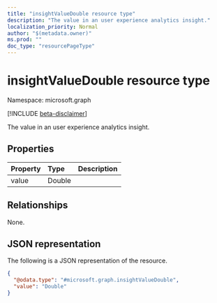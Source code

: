 ```yaml
---
title: "insightValueDouble resource type"
description: "The value in an user experience analytics insight."
localization_priority: Normal
author: "$(metadata.owner)"
ms.prod: ""
doc_type: "resourcePageType"
---
```


# insightValueDouble resource type

Namespace: microsoft.graph

[!INCLUDE [beta-disclaimer](../../includes/beta-disclaimer.md)]

The value in an user experience analytics insight.

## Properties

| Property | Type   | Description |
| :------- | :----- | :---------- |
| value    | Double |             |

## Relationships

None.

## JSON representation

The following is a JSON representation of the resource.

<!-- {
  "blockType": "resource",
  "@odata.type": "microsoft.graph.insightValueDouble",
}
-->

```json
{
  "@odata.type": "#microsoft.graph.insightValueDouble",
  "value": "Double"
}
```